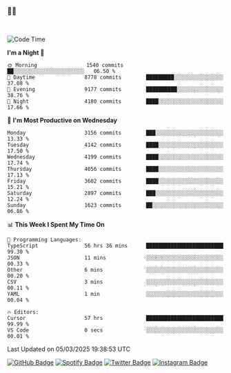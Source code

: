 ### 🤙🍺

<!-- <a href="https://github-readme-stats.vercel.app/api?username=hzak2xx&count_private=true&show_icons=true&theme=dracula">
  <img align="center" src="https://github-readme-stats.vercel.app/api?username=hzak2xx&count_private=true&show_icons=true&theme=dracula" />
</a>
</br> -->
</br>

<!--START_SECTION:waka-->
![Code Time](http://img.shields.io/badge/Code%20Time-3%2C861%20hrs%2048%20mins-blue)

**I'm a Night 🦉** 

```text
🌞 Morning                1540 commits        ██░░░░░░░░░░░░░░░░░░░░░░░   06.50 % 
🌆 Daytime                8778 commits        █████████░░░░░░░░░░░░░░░░   37.08 % 
🌃 Evening                9177 commits        ██████████░░░░░░░░░░░░░░░   38.76 % 
🌙 Night                  4180 commits        ████░░░░░░░░░░░░░░░░░░░░░   17.66 % 
```
📅 **I'm Most Productive on Wednesday** 

```text
Monday                   3156 commits        ███░░░░░░░░░░░░░░░░░░░░░░   13.33 % 
Tuesday                  4142 commits        ████░░░░░░░░░░░░░░░░░░░░░   17.50 % 
Wednesday                4199 commits        ████░░░░░░░░░░░░░░░░░░░░░   17.74 % 
Thursday                 4056 commits        ████░░░░░░░░░░░░░░░░░░░░░   17.13 % 
Friday                   3602 commits        ████░░░░░░░░░░░░░░░░░░░░░   15.21 % 
Saturday                 2897 commits        ███░░░░░░░░░░░░░░░░░░░░░░   12.24 % 
Sunday                   1623 commits        ██░░░░░░░░░░░░░░░░░░░░░░░   06.86 % 
```


📊 **This Week I Spent My Time On** 

```text
💬 Programming Languages: 
TypeScript               56 hrs 36 mins      █████████████████████████   99.30 % 
JSON                     11 mins             ░░░░░░░░░░░░░░░░░░░░░░░░░   00.33 % 
Other                    6 mins              ░░░░░░░░░░░░░░░░░░░░░░░░░   00.20 % 
CSV                      3 mins              ░░░░░░░░░░░░░░░░░░░░░░░░░   00.11 % 
YAML                     1 min               ░░░░░░░░░░░░░░░░░░░░░░░░░   00.04 % 

🔥 Editors: 
Cursor                   57 hrs              █████████████████████████   99.99 % 
VS Code                  0 secs              ░░░░░░░░░░░░░░░░░░░░░░░░░   00.01 % 
```


 Last Updated on 05/03/2025 19:38:53 UTC
<!--END_SECTION:waka-->

[![GitHub Badge](https://img.shields.io/badge/GitHub-100000?style=for-the-badge&logo=github&logoColor=white)](https://github.com/hzak2xx)
[![Spotify Badge](https://img.shields.io/badge/Spotify-1ED760?&style=for-the-badge&logo=spotify&logoColor=white)](https://open.spotify.com/user/uf90s6sbbh75a1mt44clkhkvf)
[![Twitter Badge](https://img.shields.io/badge/Twitter-1DA1F2?style=for-the-badge&logo=twitter&logoColor=white)](https://twitter.com/hzak2xx)
[![Instagram Badge](https://img.shields.io/badge/Instagram-E4405F?style=for-the-badge&logo=instagram&logoColor=white)](https://www.instagram.com/hzak2xx/)
